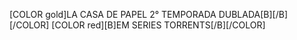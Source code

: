  [COLOR gold]LA CASA DE PAPEL 2° TEMPORADA DUBLADA[B][/B][/COLOR] [COLOR red][B]EM SERIES TORRENTS[/B][/COLOR]
